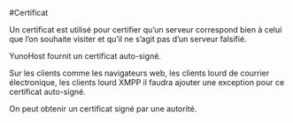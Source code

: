 #Certificat

Un certificat est utilisé pour certifier qu’un serveur correspond bien à celui que l’on souhaite visiter et qu’il ne s’agit pas d’un serveur falsifié.

YunoHost fournit un certificat auto-signé.

Sur les clients comme les navigateurs web, les clients lourd de courrier électronique, les clients lourd XMPP il faudra ajouter une exception pour ce certificat auto-signé. 

On peut obtenir un certificat signé par une autorité.
